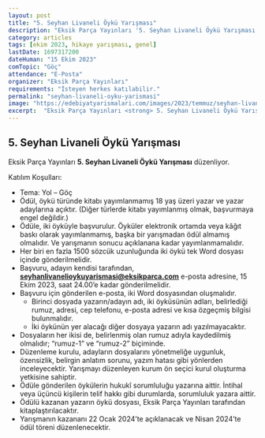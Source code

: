 ```yaml
---
layout: post
title: "5. Seyhan Livaneli Öykü Yarışması"
description: "Eksik Parça Yayınları '5. Seyhan Livaneli Öykü Yarışması' düzenliyor."
category: articles
tags: [ekim 2023, hikaye yarışması, genel]
lastDate: 1697317200
dateHuman: "15 Ekim 2023"
comTopic: "Göç"
attendance: "E-Posta"
organizer: "Eksik Parça Yayınları"
requirements: "İsteyen herkes katılabilir."
permalink: "seyhan-livaneli-oyku-yarismasi"
image: "https://edebiyatyarismalari.com/images/2023/temmuz/seyhan-livaneli-oyku-yarismasi.jpg"
excerpt:  "Eksik Parça Yayınları <strong> 5. Seyhan Livaneli Öykü Yarışması </strong> düzenliyor."
---
```


## 5. Seyhan Livaneli Öykü Yarışması
Eksik Parça Yayınları **5. Seyhan Livaneli Öykü Yarışması** düzenliyor.  

Katılım Koşulları:
- Tema: Yol – Göç
- Ödül, öykü türünde kitabı yayımlanmamış 18 yaş üzeri yazar ve yazar adaylarına açıktır. (Diğer türlerde kitabı yayımlanmış olmak, başvurmaya engel değildir.)
- Ödüle, iki öyküyle başvurulur. Öyküler elektronik ortamda veya kâğıt baskı olarak yayımlanmamış, başka bir yarışmadan ödül almamış olmalıdır. Ve yarışmanın sonucu açıklanana kadar yayımlanmamalıdır.
- Her biri en fazla 1500 sözcük uzunluğunda iki öykü tek Word dosyası içinde gönderilmelidir.
- Başvuru, adayın kendisi tarafından, **seyhanlivanelioykuyarismasi@eksikparca.com** e-posta adresine, 15 Ekim 2023, saat 24.00’e kadar gönderilmelidir.
- Başvuru için gönderilen e-posta, iki Word dosyasından oluşmalıdır.
    - Birinci dosyada yazarın/adayın adı, iki öyküsünün adları, belirlediği rumuz, adresi, cep telefonu, e-posta adresi ve kısa özgeçmiş bilgisi bulunmalıdır.
    - İki öykünün yer alacağı diğer dosyaya yazarın adı yazılmayacaktır.
- Dosyaların her ikisi de, belirlenmiş olan rumuz adıyla kaydedilmiş olmalıdır; “rumuz-1” ve “rumuz-2” biçiminde.
- Düzenleme kurulu, adayların dosyalarını yönetmeliğe uygunluk, özensizlik, belirgin anlatım sorunu, yazım hatası gibi yönlerden inceleyecektir. Yarışmayı düzenleyen kurum ön seçici kurul oluşturma yetkisine sahiptir.
- Ödüle gönderilen öykülerin hukukî sorumluluğu yazarına aittir. İntihal veya üçüncü kişilerin telif hakkı gibi durumlarda, sorumluluk yazara aittir.
- Ödülü kazanan yazarın öykü dosyası, Eksik Parça Yayınları tarafından kitaplaştırılacaktır.
- Yarışmanın kazananı 22 Ocak 2024’te açıklanacak ve Nisan 2024’te ödül töreni düzenlenecektir.